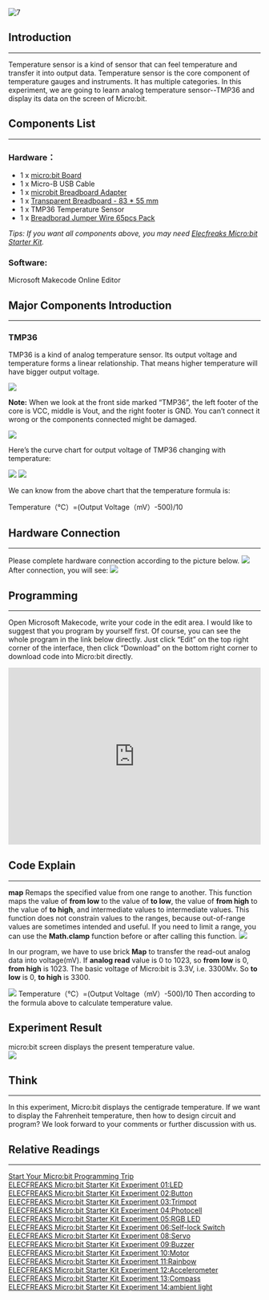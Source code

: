 ![7](https://i.imgur.com/fMCJitN.jpg)

## Introduction
---
Temperature sensor is a kind of sensor that can feel temperature and transfer it into output data. Temperature sensor is the core component of temperature gauges and instruments. It has multiple categories. In this experiment, we are going to learn analog temperature sensor--TMP36 and display its data on the screen of Micro:bit.

## Components List
---
### Hardware：
- 1 x [micro:bit Board](http://www.elecfreaks.com/estore/bbc-micro-bit-board-for-coding-programming.html)  
- 1 x Micro-B USB Cable  
- 1 x [microbit Breadboard Adapter](http://www.elecfreaks.com/estore/microbit-breadboard-adapter.html)  
- 1 x [Transparent Breadboard - 83 * 55 mm](http://www.elecfreaks.com/estore/transparent-breadboard-83-55-mm.html)  
- 1 x TMP36 Temperature Sensor  
- 1 x [Breadborad Jumper Wire 65pcs Pack](http://www.elecfreaks.com/estore/breadborad-jumper-wire-65pcs-pack.html)  

*Tips: If you want all components above, you may need [Elecfreaks Micro:bit Starter Kit](http://www.elecfreaks.com/estore/elecfreaks-micro-bit-starter-kit-795.html).*
 
### Software:
Microsoft Makecode Online Editor


## Major Components Introduction
---
### TMP36
TMP36 is a kind of analog temperature sensor. Its output voltage and temperature forms a linear relationship. That means higher temperature will have bigger output voltage.

 ![](https://www.elecfreaks.com/wp-content/uploads/2018/03/2-10.jpg)

**Note:**
When we look at the front side marked “TMP36”, the left footer of the core is VCC, middle is Vout, and the right footer is GND. You can’t connect it wrong or the components connected might be damaged. 

 ![](https://www.elecfreaks.com/wp-content/uploads/2018/03/3-8.jpg)

Here’s the curve chart for output voltage of TMP36 changing with temperature:

 ![](https://www.elecfreaks.com/wp-content/uploads/2018/03/4-7.jpg)
![](https://www.elecfreaks.com/wp-content/uploads/2018/03/5-8.jpg)
 
We can know from the above chart that the temperature formula is:

Temperature（℃）=(Output Voltage（mV）-500)/10


## Hardware Connection
---
Please complete hardware connection according to the picture below.
![]( https://www.elecfreaks.com/wp-content/uploads/2018/03/6-4.png)
After connection, you will see:
 ![](https://www.elecfreaks.com/wp-content/uploads/2018/03/7-6.jpg) 

## Programming
---
Open Microsoft Makecode, write your code in the edit area. I would like to suggest that you program by yourself first.
Of course, you can see the whole program in the link below directly. Just click “Edit” on the top right corner of the interface, then click “Download” on the bottom right corner to download code into Micro:bit directly. 

<div style="position:relative;height:0;padding-bottom:70%;overflow:hidden;"><iframe style="position:absolute;top:0;left:0;width:100%;height:100%;" src="https://makecode.microbit.org/#pub:_7MLCRdhek0mJ" frameborder="0" sandbox="allow-popups allow-forms allow-scripts allow-same-origin"></iframe></div>

## Code Explain
---
**map**
Remaps the specified value from one range to another. This function maps the value of **from low** to the value of **to low**, the value of **from high** to the value of **to high**, and intermediate values to intermediate values.
This function does not constrain values to the ranges, because out-of-range values are sometimes intended and useful. If you need to limit a range, you can use the **Math.clamp** function before or after calling this function.
![](https://www.elecfreaks.com/wp-content/uploads/2018/03/8-4.jpg)
 
In our program, we have to use brick **Map** to transfer the read-out analog data into voltage(mV). 
If **analog read** value is 0 to 1023, so **from low** is 0, **from high** is 1023.
The basic voltage of Micro:bit is 3.3V, i.e. 3300Mv. So **to low** is 0, **to high** is 3300.

![](https://www.elecfreaks.com/wp-content/uploads/2018/03/9-2.jpg)
Temperature（℃）=(Output Voltage（mV）-500)/10
Then according to the formula above to calculate temperature value. 


## Experiment Result
micro:bit screen displays the present temperature value.  
![](https://www.elecfreaks.com/wp-content/uploads/2018/03/1-4.gif)


## Think 
---
In this experiment, Micro:bit displays the centigrade temperature. If we want to display the Fahrenheit temperature, then how to design circuit and program? We look forward to your comments or further discussion with us.


## Relative Readings
---
[Start Your Micro:bit Programming Trip](https://www.elecfreaks.com/9299.html)  
[ELECFREAKS Micro:bit Starter Kit Experiment 01:LED](https://www.elecfreaks.com/9784.html)  
[ELECFREAKS Micro:bit Starter Kit Experiment 02:Button](https://www.elecfreaks.com/9825.html)  
[ELECFREAKS Micro:bit Starter Kit Experiment 03:Trimpot](https://www.elecfreaks.com/9879.html)  
[ELECFREAKS Micro:bit Starter Kit Experiment 04:Photocell](https://www.elecfreaks.com/9909.html)  
[ELECFREAKS Micro:bit Starter Kit Experiment 05:RGB LED](https://www.elecfreaks.com/9978.html)  
[ELECFREAKS Micro:bit Starter Kit Experiment 06:Self-lock Switch](https://www.elecfreaks.com/10061.html)  
[ELECFREAKS Micro:bit Starter Kit Experiment 08:Servo](https://www.elecfreaks.com/10221.html)  
[ELECFREAKS Micro:bit Starter Kit Experiment 09:Buzzer](https://www.elecfreaks.com/10318.html)  
[ELECFREAKS Micro:bit Starter Kit Experiment 10:Motor](https://www.elecfreaks.com/10362.html)  
[ELECFREAKS Micro:bit Starter Kit Experiment 11:Rainbow](https://www.elecfreaks.com/10508.html)  
[ELECFREAKS Micro:bit Starter Kit Experiment 12:Accelerometer](https://www.elecfreaks.com/10529.html)  
[ELECFREAKS Micro:bit Starter Kit Experiment 13:Compass](https://www.elecfreaks.com/10567.html)  
[ELECFREAKS Micro:bit Starter Kit Experiment 14:ambient light](https://www.elecfreaks.com/10649.html)  
